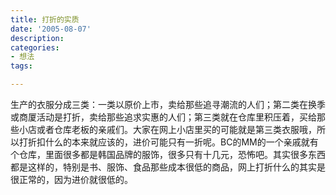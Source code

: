 ```yaml
---
title: 打折的实质
date: '2005-08-07'
description:
categories:
- 想法
tags:

---
```


生产的衣服分成三类：一类以原价上市，卖给那些追寻潮流的人们；第二类在换季或商厦活动是打折，卖给那些追求实惠的人们；第三类就在仓库里积压着，买给那些小店或者仓库老板的亲戚们。大家在网上小店里买的可能就是第三类衣服哦，所以打折扣什么的本来就应该的，进价可能只有一折呢。BC的MM的一个亲戚就有个仓库，里面很多都是韩国品牌的服饰，很多只有十几元，恐怖吧。其实很多东西都是这样的，特别是书、服饰、食品那些成本很低的商品，网上打折什么的其实是很正常的，因为进价就很低的。